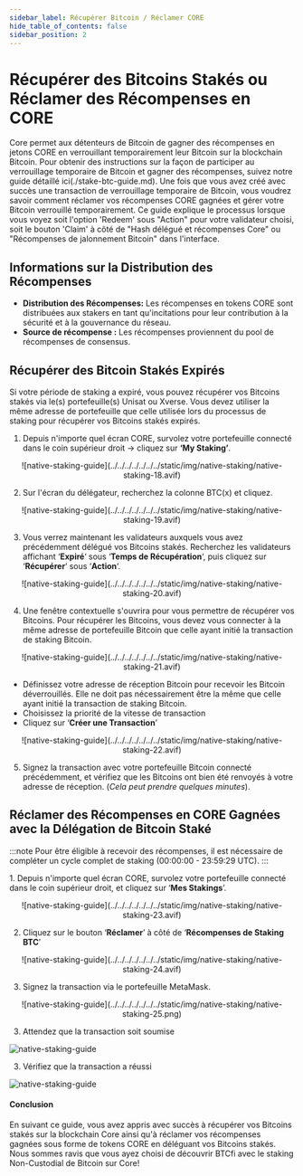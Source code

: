 ```yaml
---
sidebar_label: Récupérer Bitcoin / Réclamer CORE
hide_table_of_contents: false
sidebar_position: 2
---
```


# Récupérer des Bitcoins Stakés ou Réclamer des Récompenses en CORE

Core permet aux détenteurs de Bitcoin de gagner des récompenses en jetons CORE en verrouillant temporairement leur Bitcoin sur la blockchain Bitcoin. Pour obtenir des instructions sur la façon de participer au verrouillage temporaire de Bitcoin et gagner des récompenses, suivez notre guide détaillé ici(./stake-btc-guide.md).
Une fois que vous avez créé avec succès une transaction de verrouillage temporaire de Bitcoin, vous voudrez savoir comment réclamer vos récompenses CORE gagnées et gérer votre Bitcoin verrouillé temporairement. Ce guide explique le processus lorsque vous voyez soit l'option 'Redeem' sous "Action" pour votre validateur choisi, soit le bouton 'Claim' à côté de "Hash délégué et récompenses Core" ou "Récompenses de jalonnement Bitcoin" dans l'interface.

## Informations sur la Distribution des Récompenses

- **Distribution des Récompenses:** Les récompenses en tokens CORE sont distribuées aux stakers en tant qu'incitations pour leur contribution à la sécurité et à la gouvernance du réseau.
- **Source de récompense :** Les récompenses proviennent du pool de récompenses de consensus.

## Récupérer des Bitcoin Stakés Expirés

Si votre période de staking a expiré, vous pouvez récupérer vos Bitcoins stakés via le(s) portefeuille(s) Unisat ou Xverse. Vous devez utiliser la même adresse de portefeuille que celle utilisée lors du processus de staking pour récupérer vos Bitcoins stakés expirés.

1. Depuis n'importe quel écran CORE, survolez votre portefeuille connecté dans le coin supérieur droit → cliquez sur **‘My Staking’**.

<p align="center">
![native-staking-guide](../../../../../../../static/img/native-staking/native-staking-18.avif)
</p>

2. Sur l'écran du délégateur, recherchez la colonne BTC(x) et cliquez.

<p align="center">
![native-staking-guide](../../../../../../../static/img/native-staking/native-staking-19.avif)
</p>

3. Vous verrez maintenant les validateurs auxquels vous avez précédemment délégué vos Bitcoins stakés. Recherchez les validateurs affichant ‘**Expiré**‘ sous ‘**Temps de Récupération**‘, puis cliquez sur ‘**Récupérer**‘ sous ‘**Action**‘.

<p align="center">
![native-staking-guide](../../../../../../../static/img/native-staking/native-staking-20.avif)
</p>

4. Une fenêtre contextuelle s'ouvrira pour vous permettre de récupérer vos Bitcoins. Pour récupérer les Bitcoins, vous devez vous connecter à la même adresse de portefeuille Bitcoin que celle ayant initié la transaction de staking Bitcoin.

<p align="center">
![native-staking-guide](../../../../../../../static/img/native-staking/native-staking-21.avif)
</p>

- Définissez votre adresse de réception Bitcoin pour recevoir les Bitcoin déverrouillés. Elle ne doit pas nécessairement être la même que celle ayant initié la transaction de staking Bitcoin.
- Choisissez la priorité de la vitesse de transaction
- Cliquez sur ‘**Créer une Transaction**’

<p align="center">
![native-staking-guide](../../../../../../../static/img/native-staking/native-staking-22.avif)
</p>

5. Signez la transaction avec votre portefeuille Bitcoin connecté précédemment, et vérifiez que les Bitcoins ont bien été renvoyés à votre adresse de réception. (_Cela peut prendre quelques minutes_).

## Réclamer des Récompenses en CORE Gagnées avec la Délégation de Bitcoin Staké

:::note
Pour être éligible à recevoir des récompenses, il est nécessaire de compléter un cycle complet de staking (00:00:00 - 23:59:29 UTC).
:::

1\. Depuis n'importe quel écran CORE, survolez votre portefeuille connecté dans le coin supérieur droit, et cliquez sur ‘**Mes Stakings**’.

<p align="center">
![native-staking-guide](../../../../../../../static/img/native-staking/native-staking-23.avif)
</p>

2. Cliquez sur le bouton ‘**Réclamer**’ à côté de ‘**Récompenses de Staking BTC**’

<p align="center">
![native-staking-guide](../../../../../../../static/img/native-staking/native-staking-24.avif)
</p>

3. Signez la transaction via le portefeuille MetaMask.

<p align="center" style={{zoom:"60%"}}>
![native-staking-guide](../../../../../../../static/img/native-staking/native-staking-25.png)
</p>

3. Attendez que la transaction soit soumise

![native-staking-guide](../../../../../../../static/img/native-staking/native-staking-26.avif)

3. Vérifiez que la transaction a réussi

![native-staking-guide](../../../../../../../static/img/native-staking/native-staking-27.avif)

#### Conclusion

En suivant ce guide, vous avez appris avec succès à récupérer vos Bitcoins stakés sur la blockchain Core ainsi qu'à réclamer vos récompenses gagnées sous forme de tokens CORE en déléguant vos Bitcoins stakés. Nous sommes ravis que vous ayez choisi de découvrir BTCfi avec le staking Non-Custodial de Bitcoin sur Core!
